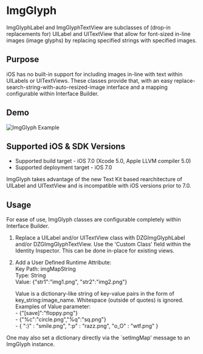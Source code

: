 ImgGlyph
========

ImgGlyphLabel and ImgGlyphTextView are subclasses of (drop-in replacements for) UILabel and UITextView that allow for font-sized in-line images (image glyphs) by replacing specified strings with specified images. 


Purpose
-------

iOS has no built-in support for including images in-line with text within UILabels or UITextViews. These classes provide that, with an easy replace-search-string-with-auto-resized-image interface and a mapping configurable within Interface Builder. 


Demo
---
![ImgGlyph Example](http://x.dzog.us/img/imgglyphex.png)

Supported iOS & SDK Versions
----------------------------
* Supported build target - iOS 7.0 (Xcode 5.0, Apple LLVM compiler 5.0)
* Supported deployment target - iOS 7.0

ImgGlyph takes advantage of the new Text Kit based rearchitecture of UILabel and UITextView and is incompatible with iOS versions prior to 7.0.


Usage
-----
For ease of use, ImgGlyph classes are configurable completely within Interface Builder. 

1. Replace a UILabel and/or UITextView class with DZGImgGlyphLabel and/or DZGImgGlyphTextView. Use the 'Custom Class' field within the Identity Inspector. This can be done in-place for existing views. 

2. Add a User Defined Runtime Attribute:  
     Key Path: imgMapString  
         Type: String  
        Value: {"str1":"img1.png", "str2":"img2.png"}  

    Value is a dictionary-like string of key-value pairs in the form of key_string:image_name. Whitespace (outside of quotes) is ignored.  Examples of Value parameter:   
            - {"[save]":"floppy.png"}  
            - {"%c":"circle.png","%q":"sq.png"}  
            - { ":)" : "smile.png", ":p" : "razz.png", "o_O" : "wtf.png" }  

One may also set a dictionary directly via the `setImgMap' message to an ImgGlyph instance. 
